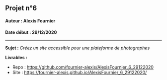 ## Projet n°6
#### Auteur : Alexis Fournier
#### Date début : 29/12/2020

---
**Sujet :** *Créez un site accessible pour une plateforme de photographes*  

**Livrables :**
- Repo : https://github.com/fournier-alexis/AlexisFournier_6_29122020
- Site : https://fournier-alexis.github.io/AlexisFournier_6_29122020/